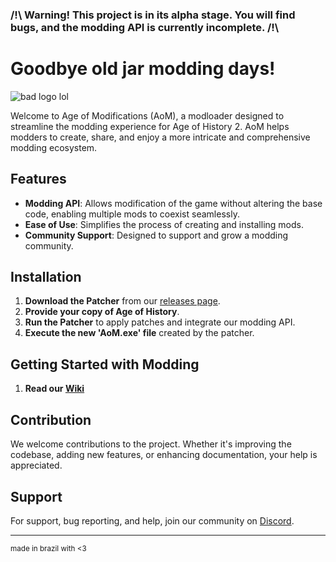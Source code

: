 
### /!\\ Warning! This project is in its alpha stage. You will find bugs, and the modding API is currently incomplete. /!\\

# Goodbye old jar modding days!

![bad logo lol](https://gitlab.com/age-of-modifications/age-of-modifications/-/raw/master/aom.png)

Welcome to Age of Modifications (AoM), a modloader designed to streamline the modding experience for Age of History 2. AoM helps modders to create, share, and enjoy a more intricate and comprehensive modding ecosystem.

## Features

- **Modding API**: Allows modification of the game without altering the base code, enabling multiple mods to coexist seamlessly.
- **Ease of Use**: Simplifies the process of creating and installing mods.
- **Community Support**: Designed to support and grow a modding community.

## Installation

1. **Download the Patcher** from our [releases page](https://gitlab.com/age-of-modifications/age-of-modifications/-/releases).
2. **Provide your copy of Age of History**.
3. **Run the Patcher** to apply patches and integrate our modding API.
4. **Execute the new 'AoM.exe' file** created by the patcher.

## Getting Started with Modding

1. **Read our [Wiki](https://gitlab.com/age-of-modifications/age-of-modifications/-/wikis/home)**

## Contribution

We welcome contributions to the project. Whether it's improving the codebase, adding new features, or enhancing documentation, your help is appreciated.

## Support

For support, bug reporting, and help, join our community on [Discord](https://discord.gg/5gX297vNDC).

---

<sub>made in brazil with <3</sub>
